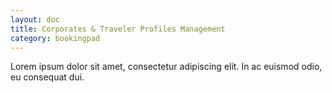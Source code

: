 ```yaml
---
layout: doc
title: Corporates & Traveler Profiles Management
category: bookingpad
---
```


Lorem ipsum dolor sit amet, consectetur adipiscing elit. In ac euismod odio, eu consequat dui.